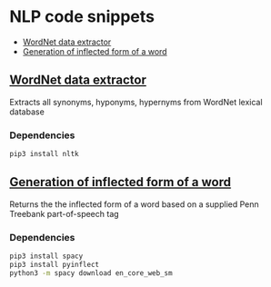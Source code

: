 # NLP code snippets
* [WordNet data extractor](#wordnet-data-extractor)
* [Generation of inflected form of a word](#generation-of-inflected-form-of-a-word)

## [WordNet data extractor](https://github.com/duketemon/nlp-snippets/blob/master/wordnet-data-extractor.py)
Extracts all synonyms, hyponyms, hypernyms from WordNet lexical database

### Dependencies
```bash
pip3 install nltk
```

## [Generation of inflected form of a word](https://github.com/duketemon/nlp-snippets/blob/master/inflected-form.py)
Returns the the inflected form of a word based on a supplied Penn Treebank part-of-speech tag

### Dependencies
```bash
pip3 install spacy
pip3 install pyinflect
python3 -m spacy download en_core_web_sm
```
